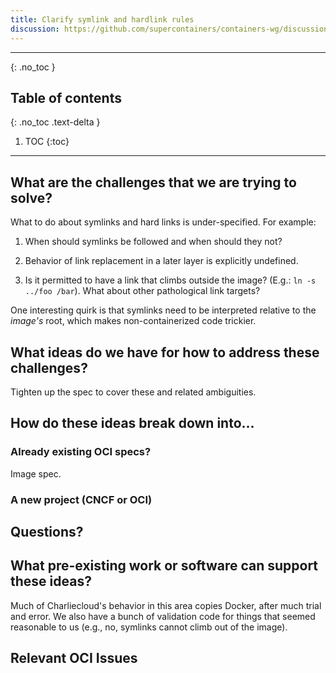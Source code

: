 ```yaml
---
title: Clarify symlink and hardlink rules
discussion: https://github.com/supercontainers/containers-wg/discussions/26
---
```


---

{: .no_toc }

## Table of contents
{: .no_toc .text-delta }

1. TOC
{:toc}

---

## What are the challenges that we are trying to solve?

What to do about symlinks and hard links is under-specified. For example:

  1. When should symlinks be followed and when should they not?

  1. Behavior of link replacement in a later layer is explicitly undefined.

  1. Is it permitted to have a link that climbs outside the image? (E.g.: `ln
     -s ../foo /bar`). What about other pathological link targets?

One interesting quirk is that symlinks need to be interpreted relative to the
*image's* root, which makes non-containerized code trickier.

## What ideas do we have for how to address these challenges?

Tighten up the spec to cover these and related ambiguities.


## How do these ideas break down into...

### Already existing OCI specs?

Image spec.


### A new project (CNCF or OCI)


## Questions?


## What pre-existing work or software can support these ideas?

Much of Charliecloud's behavior in this area copies Docker, after much trial
and error. We also have a bunch of validation code for things that seemed
reasonable to us (e.g., no, symlinks cannot climb out of the image).


## Relevant OCI Issues

